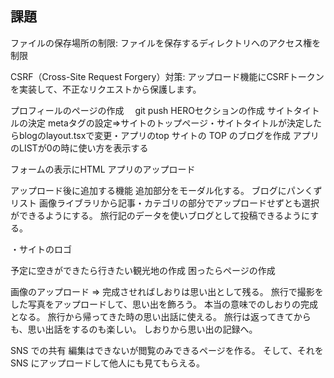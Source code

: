 ## 課題

ファイルの保存場所の制限: ファイルを保存するディレクトリへのアクセス権を制限

CSRF（Cross-Site Request Forgery）対策: アップロード機能にCSRFトークンを実装して、不正なリクエストから保護します。

プロフィールのページの作成　
git push
HEROセクションの作成
サイトタイトルの決定
metaタグの設定⇒サイトのトップページ・サイトタイトルが決定したらblogのlayout.tsxで変更・アプリのtop
サイトの TOP のブログを作成
アプリのLISTが0の時に使い方を表示する


フォームの表示にHTML
アプリのアップロード



アップロード後に追加する機能
追加部分をモーダル化する。
ブログにパンくずリスト
画像ライブラリから記事・カテゴリの部分でアップロードせずとも選択ができるようにする。
旅行記のデータを使いブログとして投稿できるようにする。




・サイトのロゴ

予定に空きができたら行きたい観光地の作成
困ったらページの作成

画像のアップロード
⇒ 完成させればしおりは思い出として残る。
旅行で撮影をした写真をアップロードして、思い出を飾ろう。
本当の意味でのしおりの完成となる。
旅行から帰ってきた時の思い出話に使える。
旅行は返ってきてからも、思い出話をするのも楽しい。
しおりから思い出の記録へ。

SNS での共有
編集はできないが閲覧のみできるページを作る。
そして、それを SNS にアップロードして他人にも見てもらえる。

